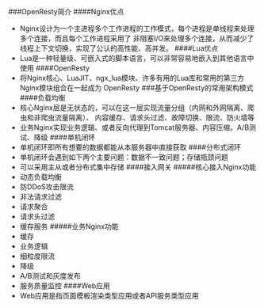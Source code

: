 ###OpenResty简介
####Nginx优点
* Nginx设计为一个主进程多个工作进程的工作模式，每个进程是单线程来处理多个连接，而且每个工作进程采用了
非阻塞I/O来处理多个连接，从而减少了线程上下文切换，实现了公认的高性能、高并发。
####Lua优点
* Lua是一种轻量级、可嵌入式的脚本语言，可以非常容易地嵌入到其他语言中使用
####OpenResty
* 将Nginx核心、LuaJIT、ngx_lua模块、许多有用的Lua库和常用的第三方Nginx模块组合在一起成为
OpenResty
###基于OpenResty的常用架构模式
####负载均衡
* 核心Nginx层是无状态的，可以在这一层实现流量分组（内网和外网隔离、爬虫和非爬虫流量隔离）、
内容缓存、请求头过滤、故障切换、限流、防火墙等
* 业务Nginx实现业务逻辑、或者反向代理到Tomcat服务器、内容压缩。A/B测试、降级
####单机闭环
* 单机闭环即所有想要的数据都能从本服务器中直接获取
####分布式闭环
* 单机闭环会遇到如下两个主要问题：数据不一致问题；存储瓶颈问题
* 可以采用主从或者分布式集中存储
####接入网关
#####核心接入Nginx功能
* 动态负载均衡
* 防DDoS攻击限流
* 非法请求过滤
* 请求聚合
* 请求头过滤
* 缓存服务
#####业务Nginx功能
* 缓存
* 业务逻辑
* 细粒度限流
* 降级
* A/B测试和灰度发布
* 服务质量监控
####Web应用
* Web应用是指页面模板渲染类型应用或者API服务类型应用